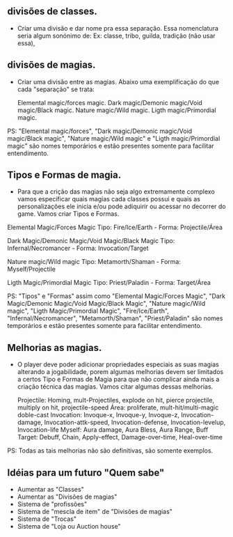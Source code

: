 ## divisões de classes.

- Criar uma divisão e dar nome pra essa separação. Essa nomenclatura seria algum sonónimo de:
  Ex: classe, tribo, guilda, tradição (não usar essa),

## divisões de magias.

- Criar uma divisão entre as magias. Abaixo uma exemplificação do que cada "separação" se trata:

  Elemental magic/forces magic.
  Dark magic/Demonic magic/Void magic/Black magic.
  Nature magic/Wild magic.
  Ligth magic/Primordial magic.

PS: "Elemental magic/forces", "Dark magic/Demonic magic/Void magic/Black magic", "Nature magic/Wild magic" e "Ligth magic/Primordial magic" são nomes temporários e estão presentes somente para facilitar entendimento.

## Tipos e Formas de magia.

- Para que a crição das magias não seja algo extremamente complexo vamos especificar quais magias cada classes possui e quais as personalizações ele inicia e/ou pode adiquirir ou acessar no decorrer do game. Vamos criar Tipos e Formas.

Elemental Magic/Forces Magic
Tipo: Fire/Ice/Earth - Forma: Projectile/Área

Dark Magic/Demonic Magic/Void Magic/Black Magic
Tipo: Infernal/Necromancer - Forma: Invocation/Target

Nature magic/Wild magic
Tipo: Metamorth/Shaman - Forma: Myself/Projectile

Ligth Magic/Primordial Magic
Tipo: Priest/Paladin - Forma: Target/Área

PS: "Tipos" e "Formas" assim como "Elemental Magic/Forces Magic", "Dark Magic/Demonic Magic/Void Magic/Black Magic", "Nature magic/Wild magic", "Ligth Magic/Primordial Magic", "Fire/Ice/Earth", "Infernal/Necromancer", "Metamorth/Shaman", "Priest/Paladin" são nomes temporários e estão presentes somente para facilitar entendimento.

## Melhorias as magias.

- O player deve poder adicionar propriedades especiais as suas magias alterando a jogabilidade, porem algumas melhorias devem ser limitados a certos Tipo e Formas de Magia para que não complicar ainda mais a criação técnica das magias. Vamos citar algumas dessas melhorias.

  Projectile: Homing, mult-Projectiles, explode on hit, pierce projectile, multiply on hit, projectile-speed
  Área: proliferate, mult-hit/multi-magic doble-cast
  Invocation: Invoque-x, Invoque-y, Invoque-z, Invocation-damage, Invocation-attk-speed, Invocation-defense, Invocation-levelup, Invocation-life
  Myself: Aura damage, Aura Bless, Aura Range, Buff
  Target: Debuff, Chain, Apply-effect, Damage-over-time, Heal-over-time

PS: Todas as tais melhorias não são definitivas, são somente exemplos.

## Idéias para um futuro "Quem sabe"

- Aumentar as "Classes"
- Aumentar as "Divisões de magias"
- Sistema de "profissões"
- Sistema de "mescla de item" de "Divisões de magias"
- Sistema de "Trocas"
- Sistema de "Loja ou Auction house"
